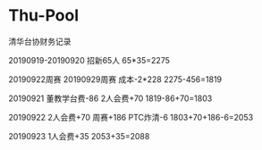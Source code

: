 # Thu-Pool
清华台协财务记录

20190919-20190920 招新65人
65*35=2275

20190922周赛 20190929周赛 成本-2*228
2275-456=1819

20190921 董教学台费-86 2人会费+70
1819-86+70=1803

20190922 2人会费+70 周赛+186 PTC炸清-6
1803+70+186-6=2053

20190923 1人会费+35
2053+35=2088
